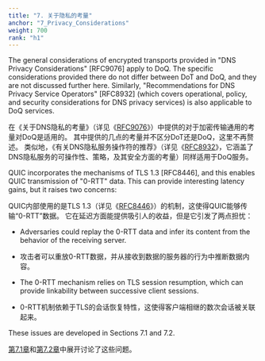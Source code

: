 ```yaml
---
title: "7. 关于隐私的考量"
anchor: "7_Privacy_Considerations"
weight: 700
rank: "h1"
---
```


The general considerations of encrypted transports provided in "DNS Privacy Considerations" [RFC9076] apply to DoQ. The specific considerations provided there do not differ between DoT and DoQ, and they are not discussed further here. Similarly, "Recommendations for DNS Privacy Service Operators" [RFC8932] (which covers operational, policy, and security considerations for DNS privacy services) is also applicable to DoQ services.

在《关于DNS隐私的考量》（详见《[RFC9076]()》）中提供的对于加密传输通用的考量对DoQ是适用的。
其中提供的几点的考量并不区分DoT还是DoQ，这里不再赘述。
类似地，《有关DNS隐私服务操作符的推荐》（详见《[RFC8932]()》，它涵盖了DNS隐私服务的可操作性、策略，及其安全方面的考量）同样适用于DoQ服务。

QUIC incorporates the mechanisms of TLS 1.3 [RFC8446], and this enables QUIC transmission of "0-RTT" data. This can provide interesting latency gains, but it raises two concerns:

QUIC内部使用的是TLS 1.3（详见《[RFC8446]()》）的机制，这使得QUIC能够传输“0-RTT”数据。
它在延迟方面能提供吸引人的收益，但是它引发了两点担忧：

* Adversaries could replay the 0-RTT data and infer its content from the behavior of the receiving server.

* 攻击者可以重放0-RTT数据，并从接收到数据的服务器的行为中推断数据内容。

* The 0-RTT mechanism relies on TLS session resumption, which can provide linkability between successive client sessions.

* 0-RTT机制依赖于TLS的会话恢复特性，这使得客户端相继的数次会话被关联起来。

These issues are developed in Sections 7.1 and 7.2.

[第7.1章]()和[第7.2章]()中展开讨论了这些问题。
